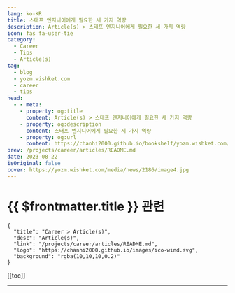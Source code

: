 ```yaml
---
lang: ko-KR
title: 스태프 엔지니어에게 필요한 세 가지 역량
description: Article(s) > 스태프 엔지니어에게 필요한 세 가지 역량
icon: fas fa-user-tie
category: 
  - Career
  - Tips
  - Article(s)
tag: 
  - blog
  - yozm.wishket.com
  - career
  - tips
head:
  - - meta:
    - property: og:title
      content: Article(s) > 스태프 엔지니어에게 필요한 세 가지 역량
    - property: og:description
      content: 스태프 엔지니어에게 필요한 세 가지 역량
    - property: og:url
      content: https://chanhi2000.github.io/bookshelf/yozm.wishket.com/2186.html
prev: /projects/career/articles/README.md
date: 2023-08-22
isOriginal: false
cover: https://yozm.wishket.com/media/news/2186/image4.jpg
---
```


# {{ $frontmatter.title }} 관련

```component VPCard
{
  "title": "Career > Article(s)",
  "desc": "Article(s)",
  "link": "/projects/career/articles/README.md",
  "logo": "https://chanhi2000.github.io/images/ico-wind.svg",
  "background": "rgba(10,10,10,0.2)"
}
```

[[toc]]

---

<SiteInfo
  name="스태프 엔지니어에게 필요한 세 가지 역량 | 요즘IT"
  desc="개발자로서 어느 정도 시간이 흐른 여러분은 두 개의 뚜렷한 갈림길 위에 서 있는 자신을 발견할 수 있을 겁니다. 첫 번째 길은 직속 보고를 받는 매니저가 되는 길이고, 두 번째 길은 기술 리더의 길로 흔히 스태프 엔지니어라고 부르는 길입니다. 만약 여러분이 두 길의 5년 후 앞날을 모두 내다볼 수 있다면, 많은 공통점이 있음을 알게 될 것입니다."
  url="https://yozm.wishket.com/magazine/detail/2186/"
  logo="https://yozm.wishket.com/favicon.ico"
  preview="https://yozm.wishket.com/media/news/2186/image4.jpg"/>

<!-- TODO: 작성 -->

